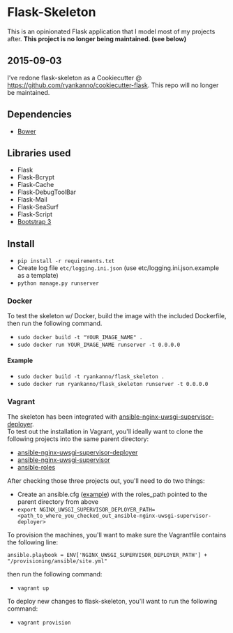 Flask-Skeleton
==============

This is an opinionated Flask application that I model most of my projects
after.  **This project is no longer being maintained. (see below)**

## 2015-09-03

I’ve redone flask-skeleton as a Cookiecutter @ https://github.com/ryankanno/cookiecutter-flask. This repo will no longer be maintained.

## Dependencies

* [Bower](http://bower.io)

## Libraries used

* Flask
* Flask-Bcrypt
* Flask-Cache
* Flask-DebugToolBar
* Flask-Mail
* Flask-SeaSurf
* Flask-Script
* [Bootstrap 3](http://getbootstrap.com)

## Install

* `pip install -r requirements.txt`
* Create log file `etc/logging.ini.json` (use etc/logging.ini.json.example as a template)
* `python manage.py runserver`

### Docker

To test the skeleton w/ Docker, build the image with the included Dockerfile,
then run the following command.

* `sudo docker build -t "YOUR_IMAGE_NAME" .`
* `sudo docker run YOUR_IMAGE_NAME runserver -t 0.0.0.0`

#### Example

* `sudo docker build -t ryankanno/flask_skeleton .`
* `sudo docker run ryankanno/flask_skeleton runserver -t 0.0.0.0`

### Vagrant

The skeleton has been integrated with
[ansible-nginx-uwsgi-supervisor-deployer](http://github.com/ryankanno/ansible-nginx-uwsgi-supervisor-deployer).  
To test out the installation in Vagrant, you'll ideally want to clone the following projects into the same parent directory:

* [ansible-nginx-uwsgi-supervisor-deployer](http://github.com/ryankanno/ansible-nginx-uwsgi-supervisor-deployer)
* [ansible-nginx-uwsgi-supervisor](http://github.com/ryankanno/ansible-nginx-uwsgi-supervisor)
* [ansible-roles](http://github.com/ryankanno/ansible-roles)

After checking those three projects out, you'll need to do two things:

* Create an ansible.cfg ([example](http://github.com/ryankanno/flask-skeleton/tree/master/ansible.cfg.example)) with the roles_path pointed to the parent directory from above
* `export NGINX_UWSGI_SUPERVISOR_DEPLOYER_PATH=<path_to_where_you_checked_out_ansible-nginx-uwsgi-supervisor-deployer>`


To provision the machines, you'll want to make sure the Vagrantfile contains
the following line:

`ansible.playbook = ENV['NGINX_UWSGI_SUPERVISOR_DEPLOYER_PATH'] + "/provisioning/ansible/site.yml"`

then run the following command:

* `vagrant up`

To deploy new changes to flask-skeleton, you'll want to run the following command:

* `vagrant provision`
